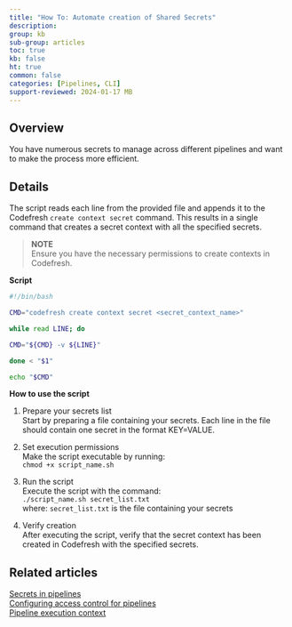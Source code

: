 ```yaml
---
title: "How To: Automate creation of Shared Secrets"
description: 
group: kb
sub-group: articles
toc: true
kb: false
ht: true
common: false
categories: [Pipelines, CLI]
support-reviewed: 2024-01-17 MB
---
```


## Overview

You have numerous secrets to manage across different pipelines and want to make the process more efficient.

## Details

The script reads each line from the provided file and appends it to the Codefresh `create context secret` command. This results in a single command that creates a secret context with all the specified secrets.

>**NOTE**  
Ensure you have the necessary permissions to create contexts in Codefresh.

**Script**  

```bash
#!/bin/bash

CMD="codefresh create context secret <secret_context_name>"

while read LINE; do

CMD="${CMD} -v ${LINE}"

done < "$1"

echo "$CMD"
```

**How to use the script**  

1. Prepare your secrets list  
  Start by preparing a file containing your secrets. Each line in the file should contain one secret in the format KEY=VALUE.

2. Set execution permissions  
  Make the script executable by running:  
  `chmod +x script_name.sh`

3. Run the script  
  Execute the script with the command:  
  `./script_name.sh secret_list.txt`  
  where:
  `secret_list.txt` is the file containing your secrets

4. Verify creation  
  After executing the script, verify that the secret context has been created in Codefresh with the specified secrets.



## Related articles
[Secrets in pipelines]({{site.baseurl}}/docs/pipelines/configuration/secrets-store/)  
[Configuring access control for pipelines]({{site.baseurl}}/docs/administration/account-user-management/access-control/)   
[Pipeline execution context]({{site.baseurl}}docs/administration/account-user-management/pipeline-execution-context/)   
